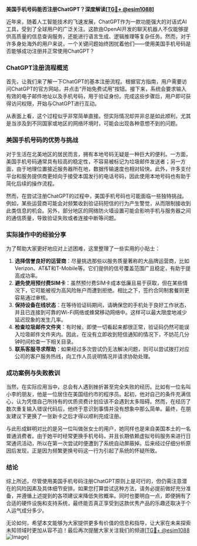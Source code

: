 **美国手机号码能否注册ChatGPT？深度解读[[TG💪+ @esim1088](https://t.me/s/esim1088)]**

近年来，随着人工智能技术的飞速发展，ChatGPT作为一款功能强大的对话式AI工具，受到了全球用户的广泛关注。这款由OpenAI开发的聊天机器人不仅能够提供高质量的信息查询服务，还能进行语言生成、逻辑推理等复杂任务。然而，对于许多身处海外的用户来说，一个关键问题始终困扰着他们——使用美国手机号码是否能够成功注册并正常使用ChatGPT？

### ChatGPT注册流程概览

首先，让我们来了解一下ChatGPT的基本注册流程。根据官方指南，用户需要访问ChatGPT的官方网站，并点击“开始免费试用”按钮。接下来，系统会要求输入有效的电子邮件地址以及手机号码，用于验证身份。完成这些步骤后，用户即可获得访问权限，开始与ChatGPT进行互动。

从表面上看，这个过程似乎非常简单直接。但实际情况却并非总是如此顺利，尤其是当涉及到不同国家或地区的网络环境时，可能会出现各种意想不到的问题。

### 美国手机号码的优势与挑战

对于生活在北美地区的居民而言，拥有本地号码无疑是一种巨大的便利。一方面，美国手机号码通常具有较高的稳定性，不容易被标记为垃圾邮件发送者；另一方面，由于地理位置接近服务器所在地，数据传输速度也相对较快。此外，许多支付平台和服务提供商更倾向于接受本国发行的电话号码，因此使用本地号码也有助于简化后续的操作流程。

然而，在尝试注册ChatGPT的过程中，美国手机号码也可能面临一些独特挑战。例如，某些运营商可能会对频繁收到验证码短信的行为产生警觉，从而限制接收到此类信息的机会。另外，部分地区的网络防火墙设置可能会影响手机与服务器之间的通信质量，导致验证失败或者连接中断等问题。

### 实际操作中的经验分享

为了帮助大家更好地应对上述困难，这里整理了一些实用的小贴士：

1. **选择信誉良好的运营商**：尽量挑选那些以服务质量著称的大品牌运营商，比如Verizon、AT&T和T-Mobile等。它们提供的信号覆盖范围广且稳定，有助于提高成功率。
2. **避免使用预付费SIM卡**：虽然预付费SIM卡成本低廉且易于获取，但在某些情况下，它可能被视为高风险账户而遭到拒绝。相比之下，签约合同制套餐则更容易通过审核。
3. **保持设备在线状态**：在等待验证码期间，请确保您的手机处于良好工作状态，并且已连接到可靠的Wi-Fi网络或蜂窝移动网络中。这样可以最大限度地减少延迟现象的发生几率。
4. **检查垃圾邮件文件夹**：有时候，即使一切看起来都很正常，验证码仍然可能误入垃圾邮件文件夹内。因此，在没有立即收到短信通知的情况下，不妨花几分钟时间检查一下相关目录。
5. **联系客服寻求帮助**：如果经过多次尝试仍无法解决问题，则可以尝试拨打对应公司的客户服务热线，向工作人员说明情况并请求协助处理。

### 成功案例与失败教训

当然，在实际应用当中，总会有人遇到挫折甚至完全失败的经历。比如有一位名叫小李的朋友，他是一位居住在美国纽约市的程序员。起初，他对自己的条件充满信心，认为凭借自己所持有的优质资费计划应该不会遇到太多阻碍。然而，在经历了数次重复输入错误代码后，他终于意识到事情并没有想象中那么简单。最终，在朋友建议下更换了一张新卡之后才得以顺利完成注册。

与此形成鲜明对比的是另一位叫做张女士的用户，她同样也是来自美国本土的一名普通消费者。由于她平时经常更换手机号码，并且长期依赖虚拟号码服务来进行日常通讯活动，所以在第一次尝试时便遭到了系统自动屏蔽掉。后来经过仔细分析原因后发现，正是因为频繁更换号码这一行为引起了系统的怀疑所致。

### 结论

综上所述，尽管使用美国手机号码注册ChatGPT原则上是可行的，但仍需注意潜在的风险因素及具体细节安排。如果您打算尝试这种方法，请务必提前做好充分准备，并遵循上述提到的各项建议来降低失败概率。同时也要明白一点，即便拥有了合适的硬件设施和支持系统，最终能否真正享受到这款优秀产品的乐趣还取决于个人运气成分多少。

无论如何，希望本文能够为大家提供更多有价值的信息和指导，让大家在未来探索未知领域时更加从容不迫！最后再次提醒大家关注我们的频道[[TG💪+ @esim1088](https://t.me/s/esim1088) ![Image](https://i.postimg.cc/4NQfJmqS/Snipaste-2025-05-13-00-14-12.png)]